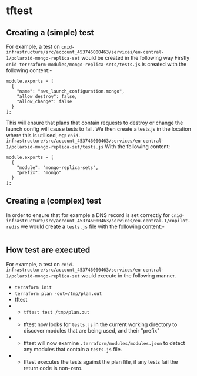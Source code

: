 # tftest

## Creating a (simple) test

For example, a test on `cnid-infrastructure/src/account_453746000463/services/eu-central-1/polaroid-mongo-replica-set` would be created in the following way
Firstly `cnid-terrraform-modules/mongo-replica-sets/tests.js` is created with the following content:-
```
module.exports = [
  {
    "name": "aws_launch_configuration.mongo",
    "allow_destroy": false,
    "allow_change": false
  }
];
```
This will ensure that plans that contain requests to destroy or change the launch config will cause tests to fail.
We then create a tests.js in the location where this is utilised, eg: `cnid-infrastructure/src/account_453746000463/services/eu-central-1/polaroid-mongo-replica-set/tests.js`
With the following content:
```
module.exports = [
  {
    "module": "mongo-replica-sets",
    "prefix": "mongo"
  }
];
```

## Creating a (complex) test
In order to ensure that for example a DNS record is set correctly for `cnid-infrastructure/src/account_453746000463/services/eu-central-1/copilot-redis` we would create a `tests.js` file with the following content:-
```

```

## How test are executed

For example, a test on `cnid-infrastructure/src/account_453746000463/services/eu-central-1/polaroid-mongo-replica-set` would execute in the following manner.
- `terraform init`
- `terraform plan -out=/tmp/plan.out`
- tftest
- - `tftest test /tmp/plan.out`
- - tftest now looks for `tests.js` in the current working directory to discover modules that are being used, and their "prefix"
- - tftest will now examine `.terraform/modules/modules.json` to detect any modules that contain a `tests.js` file.
- - tftest executes the tests against the plan file, if any tests fail the return code is non-zero.
